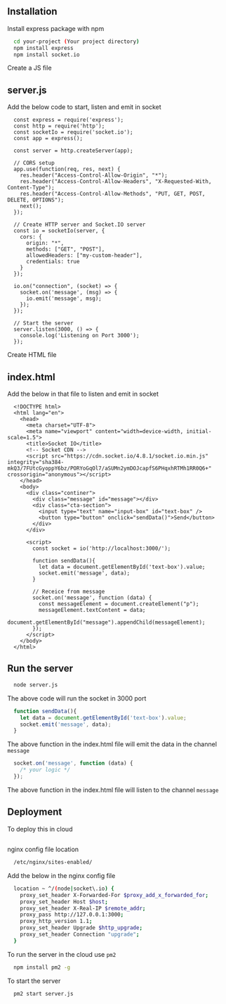 
## Installation

Install express package with npm

```bash
  cd your-project (Your project directory)
  npm install express
  npm install socket.io
```

Create a JS file

## server.js 

Add the below code to start, listen and emit in socket

```
  const express = require('express');
  const http = require('http');
  const socketIo = require('socket.io');
  const app = express();

  const server = http.createServer(app);

  // CORS setup
  app.use(function(req, res, next) {
    res.header("Access-Control-Allow-Origin", "*");
    res.header("Access-Control-Allow-Headers", "X-Requested-With, Content-Type");
    res.header("Access-Control-Allow-Methods", "PUT, GET, POST, DELETE, OPTIONS");
    next();
  });

  // Create HTTP server and Socket.IO server
  const io = socketIo(server, {
    cors: {
      origin: "*",
      methods: ["GET", "POST"],
      allowedHeaders: ["my-custom-header"],
      credentials: true
    }
  });

  io.on("connection", (socket) => {
    socket.on('message', (msg) => {
      io.emit('message', msg);
    });
  });

  // Start the server
  server.listen(3000, () => {
    console.log('Listening on Port 3000');
  });
```

Create HTML file

## index.html

Add the below in that file to listen and emit in socket

```
  <!DOCTYPE html>
  <html lang="en">
    <head>
      <meta charset="UTF-8">
      <meta name="viewport" content="width=device-width, initial-scale=1.5">
      <title>Socket IO</title>
      <!-- Socket CDN -->
      <script src="https://cdn.socket.io/4.8.1/socket.io.min.js" integrity="sha384-mkQ3/7FUtcGyoppY6bz/PORYoGqOl7/aSUMn2ymDOJcapfS6PHqxhRTMh1RR0Q6+" crossorigin="anonymous"></script>
    </head>
    <body>
      <div class="continer">
        <div class="message" id="message"></div>
        <div class="cta-section">
          <input type="text" name="input-box" id="text-box" />
          <button type="button" onclick="sendData()">Send</button>
        </div>
      </div>

      <script>
        const socket = io('http://localhost:3000/');

        function sendData(){
          let data = document.getElementById('text-box').value;
          socket.emit('message', data);
        }

        // Receice from message
        socket.on('message', function (data) {
          const messageElement = document.createElement("p");
          messageElement.textContent = data;
          document.getElementById("message").appendChild(messageElement);
        });
      </script>
    </body>
  </html>
```

## Run the server
```bash
  node server.js
```

  The above code will run the socket in 3000 port

```javascript
  function sendData(){
    let data = document.getElementById('text-box').value;
    socket.emit('message', data);
  }
```
  The above function in the index.html file will emit the data in the channel `message`

```javascript
  socket.on('message', function (data) {
    /* your logic */
  });
```
  The above function in the index.html file will listen to the channel `message`

## Deployment
To deploy this in cloud
##
nginx config file location

```bash
  /etc/nginx/sites-enabled/
```

Add the below in the nginx config file

```bash
  location ~ ^/(node|socket\.io) {
    proxy_set_header X-Forwarded-For $proxy_add_x_forwarded_for;
    proxy_set_header Host $host;
    proxy_set_header X-Real-IP $remote_addr;
    proxy_pass http://127.0.0.1:3000;
    proxy_http_version 1.1;
    proxy_set_header Upgrade $http_upgrade;
    proxy_set_header Connection "upgrade";
  }
```
To run the server in the cloud use `pm2`

```bash
  npm install pm2 -g
```

To start the server
```bash
  pm2 start server.js
```